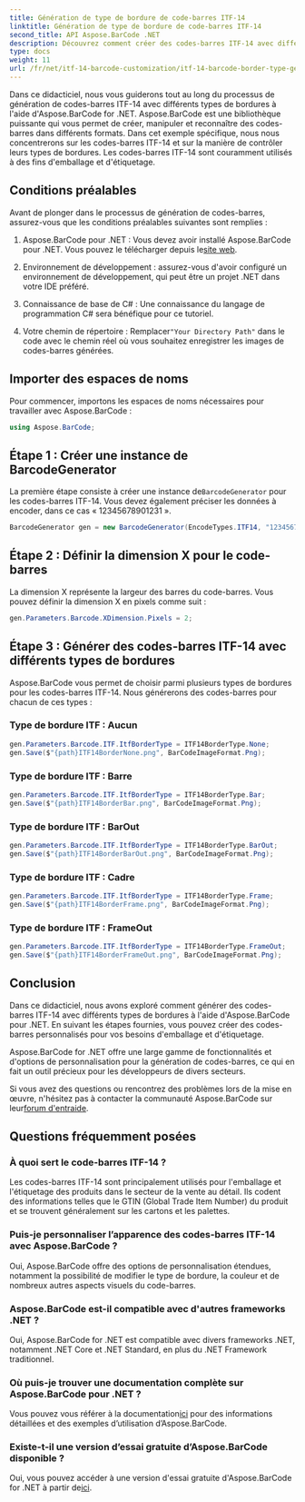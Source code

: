 ```yaml
---
title: Génération de type de bordure de code-barres ITF-14
linktitle: Génération de type de bordure de code-barres ITF-14
second_title: API Aspose.BarCode .NET
description: Découvrez comment créer des codes-barres ITF-14 avec différents types de bordures à l'aide d'Aspose.BarCode for .NET. Personnalisez facilement votre emballage et votre étiquetage.
type: docs
weight: 11
url: /fr/net/itf-14-barcode-customization/itf-14-barcode-border-type-generation/
---
```


Dans ce didacticiel, nous vous guiderons tout au long du processus de génération de codes-barres ITF-14 avec différents types de bordures à l'aide d'Aspose.BarCode for .NET. Aspose.BarCode est une bibliothèque puissante qui vous permet de créer, manipuler et reconnaître des codes-barres dans différents formats. Dans cet exemple spécifique, nous nous concentrerons sur les codes-barres ITF-14 et sur la manière de contrôler leurs types de bordures. Les codes-barres ITF-14 sont couramment utilisés à des fins d'emballage et d'étiquetage.

## Conditions préalables

Avant de plonger dans le processus de génération de codes-barres, assurez-vous que les conditions préalables suivantes sont remplies :

1.  Aspose.BarCode pour .NET : Vous devez avoir installé Aspose.BarCode pour .NET. Vous pouvez le télécharger depuis le[site web](https://releases.aspose.com/barcode/net/).

2. Environnement de développement : assurez-vous d'avoir configuré un environnement de développement, qui peut être un projet .NET dans votre IDE préféré.

3. Connaissance de base de C# : Une connaissance du langage de programmation C# sera bénéfique pour ce tutoriel.

4.  Votre chemin de répertoire : Remplacer`"Your Directory Path"` dans le code avec le chemin réel où vous souhaitez enregistrer les images de codes-barres générées.

## Importer des espaces de noms

Pour commencer, importons les espaces de noms nécessaires pour travailler avec Aspose.BarCode :

```csharp
using Aspose.BarCode;
```

## Étape 1 : Créer une instance de BarcodeGenerator

 La première étape consiste à créer une instance de`BarcodeGenerator` pour les codes-barres ITF-14. Vous devez également préciser les données à encoder, dans ce cas « 12345678901231 ».

```csharp
BarcodeGenerator gen = new BarcodeGenerator(EncodeTypes.ITF14, "12345678901231");
```

## Étape 2 : Définir la dimension X pour le code-barres

La dimension X représente la largeur des barres du code-barres. Vous pouvez définir la dimension X en pixels comme suit :

```csharp
gen.Parameters.Barcode.XDimension.Pixels = 2;
```

## Étape 3 : Générer des codes-barres ITF-14 avec différents types de bordures

Aspose.BarCode vous permet de choisir parmi plusieurs types de bordures pour les codes-barres ITF-14. Nous générerons des codes-barres pour chacun de ces types :

### Type de bordure ITF : Aucun

```csharp
gen.Parameters.Barcode.ITF.ItfBorderType = ITF14BorderType.None;
gen.Save($"{path}ITF14BorderNone.png", BarCodeImageFormat.Png);
```

### Type de bordure ITF : Barre

```csharp
gen.Parameters.Barcode.ITF.ItfBorderType = ITF14BorderType.Bar;
gen.Save($"{path}ITF14BorderBar.png", BarCodeImageFormat.Png);
```

### Type de bordure ITF : BarOut

```csharp
gen.Parameters.Barcode.ITF.ItfBorderType = ITF14BorderType.BarOut;
gen.Save($"{path}ITF14BorderBarOut.png", BarCodeImageFormat.Png);
```

### Type de bordure ITF : Cadre

```csharp
gen.Parameters.Barcode.ITF.ItfBorderType = ITF14BorderType.Frame;
gen.Save($"{path}ITF14BorderFrame.png", BarCodeImageFormat.Png);
```

### Type de bordure ITF : FrameOut

```csharp
gen.Parameters.Barcode.ITF.ItfBorderType = ITF14BorderType.FrameOut;
gen.Save($"{path}ITF14BorderFrameOut.png", BarCodeImageFormat.Png);
```

## Conclusion

Dans ce didacticiel, nous avons exploré comment générer des codes-barres ITF-14 avec différents types de bordures à l'aide d'Aspose.BarCode pour .NET. En suivant les étapes fournies, vous pouvez créer des codes-barres personnalisés pour vos besoins d'emballage et d'étiquetage.

Aspose.BarCode for .NET offre une large gamme de fonctionnalités et d'options de personnalisation pour la génération de codes-barres, ce qui en fait un outil précieux pour les développeurs de divers secteurs.

 Si vous avez des questions ou rencontrez des problèmes lors de la mise en œuvre, n'hésitez pas à contacter la communauté Aspose.BarCode sur leur[forum d'entraide](https://forum.aspose.com/c/barcode/13).

## Questions fréquemment posées

### À quoi sert le code-barres ITF-14 ?
Les codes-barres ITF-14 sont principalement utilisés pour l'emballage et l'étiquetage des produits dans le secteur de la vente au détail. Ils codent des informations telles que le GTIN (Global Trade Item Number) du produit et se trouvent généralement sur les cartons et les palettes.

### Puis-je personnaliser l’apparence des codes-barres ITF-14 avec Aspose.BarCode ?
Oui, Aspose.BarCode offre des options de personnalisation étendues, notamment la possibilité de modifier le type de bordure, la couleur et de nombreux autres aspects visuels du code-barres.

### Aspose.BarCode est-il compatible avec d'autres frameworks .NET ?
Oui, Aspose.BarCode for .NET est compatible avec divers frameworks .NET, notamment .NET Core et .NET Standard, en plus du .NET Framework traditionnel.

### Où puis-je trouver une documentation complète sur Aspose.BarCode pour .NET ?
 Vous pouvez vous référer à la documentation[ici](https://reference.aspose.com/barcode/net/) pour des informations détaillées et des exemples d’utilisation d’Aspose.BarCode.

### Existe-t-il une version d’essai gratuite d’Aspose.BarCode disponible ?
Oui, vous pouvez accéder à une version d'essai gratuite d'Aspose.BarCode for .NET à partir de[ici](https://releases.aspose.com/).

